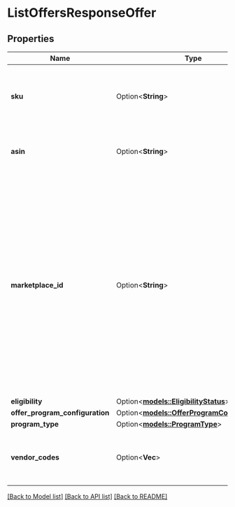 # ListOffersResponseOffer

## Properties

Name | Type | Description | Notes
------------ | ------------- | ------------- | -------------
**sku** | Option<**String**> | The SKU. This property is only supported for sellers and not for vendors. | [optional]
**asin** | Option<**String**> | The Amazon Standard Identification Number (ASIN). | [optional]
**marketplace_id** | Option<**String**> | The marketplace identifier. The supported marketplaces for both sellers and vendors are US, CA, ES, UK, FR, IT, IN, DE and JP. The supported marketplaces for vendors only are BR, AU, MX, AE and NL. Refer to [Marketplace IDs](https://developer-docs.amazon.com/sp-api/docs/marketplace-ids) to find the identifier for the marketplace. | [optional]
**eligibility** | Option<[**models::EligibilityStatus**](EligibilityStatus.md)> |  | [optional]
**offer_program_configuration** | Option<[**models::OfferProgramConfiguration**](OfferProgramConfiguration.md)> |  | [optional]
**program_type** | Option<[**models::ProgramType**](ProgramType.md)> |  | [optional]
**vendor_codes** | Option<**Vec<String>**> | A list of vendor codes associated with the offer. | [optional]

[[Back to Model list]](../README.md#documentation-for-models) [[Back to API list]](../README.md#documentation-for-api-endpoints) [[Back to README]](../README.md)


